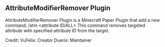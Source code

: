 ## AttributeModifierRemover Plugin
AttributeModifierRemover Plugin is a Minecraft Paper Plugin that add a new command:
/atm <target> <attribute> <attribute ID/ALL>
This command removes targeted attribute with specified attribute ID from the target.

Credit:
VuFelix: Creator
Dueris: Maintainer
